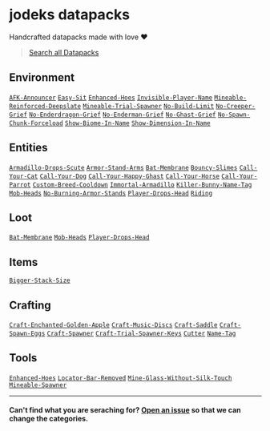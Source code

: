 <!-- This file was generated by the profile_update.yml do not change it directly. It will be overwritten. -->

# jodeks datapacks

Handcrafted datapacks made with love ❤

> [Search all Datapacks](https://github.com/orgs/jodeks-datapacks/repositories#repos-list-filter-input)

<!--
[`Template`](https://github.com/jodeks-datapacks/Template)
[`default`](https://github.com/jodeks-datapacks/default)
-->

## Environment
[`AFK-Announcer`](https://github.com/jodeks-datapacks/AFK-Announcer)
[`Easy-Sit`](https://github.com/jodeks-datapacks/Easy-Sit)
[`Enhanced-Hoes`](https://github.com/jodeks-datapacks/Enhanced-Hoes)
[`Invisible-Player-Name`](https://github.com/jodeks-datapacks/Invisible-Player-Name)
[`Mineable-Reinforced-Deepslate`](https://github.com/jodeks-datapacks/Mineable-Reinforced-Deepslate)
[`Mineable-Trial-Spawner`](https://github.com/jodeks-datapacks/Mineable-Trial-Spawner)
[`No-Build-Limit`](https://github.com/jodeks-datapacks/No-Build-Limit)
[`No-Creeper-Grief`](https://github.com/jodeks-datapacks/No-Creeper-Grief)
[`No-Enderdragon-Grief`](https://github.com/jodeks-datapacks/No-Enderdragon-Grief)
[`No-Enderman-Grief`](https://github.com/jodeks-datapacks/No-Enderman-Grief)
[`No-Ghast-Grief`](https://github.com/jodeks-datapacks/No-Ghast-Grief)
[`No-Spawn-Chunk-Forceload`](https://github.com/jodeks-datapacks/No-Spawn-Chunk-Forceload)
[`Show-Biome-In-Name`](https://github.com/jodeks-datapacks/Show-Biome-In-Name)
[`Show-Dimension-In-Name`](https://github.com/jodeks-datapacks/Show-Dimension-In-Name)
  
## Entities
[`Armadillo-Drops-Scute`](https://github.com/jodeks-datapacks/Armadillo-Drops-Scute)
[`Armor-Stand-Arms`](https://github.com/jodeks-datapacks/Armor-Stand-Arms)
[`Bat-Membrane`](https://github.com/jodeks-datapacks/Bat-Membrane)
[`Bouncy-Slimes`](https://github.com/jodeks-datapacks/Bouncy-Slimes)
[`Call-Your-Cat`](https://github.com/jodeks-datapacks/Call-Your-Cat)
[`Call-Your-Dog`](https://github.com/jodeks-datapacks/Call-Your-Dog)
[`Call-Your-Happy-Ghast`](https://github.com/jodeks-datapacks/Call-Your-Happy-Ghast)
[`Call-Your-Horse`](https://github.com/jodeks-datapacks/Call-Your-Horse)
[`Call-Your-Parrot`](https://github.com/jodeks-datapacks/Call-Your-Parrot)
[`Custom-Breed-Cooldown`](https://github.com/jodeks-datapacks/Custom-Breed-Cooldown)
[`Immortal-Armadillo`](https://github.com/jodeks-datapacks/Immortal-Armadillo)
[`Killer-Bunny-Name-Tag`](https://github.com/jodeks-datapacks/Killer-Bunny-Name-Tag)
[`Mob-Heads`](https://github.com/jodeks-datapacks/Mob-Heads)
[`No-Burning-Armor-Stands`](https://github.com/jodeks-datapacks/No-Burning-Armor-Stands)
[`Player-Drops-Head`](https://github.com/jodeks-datapacks/Player-Drops-Head)
[`Riding`](https://github.com/jodeks-datapacks/Riding)
  
## Loot
[`Bat-Membrane`](https://github.com/jodeks-datapacks/Bat-Membrane)
[`Mob-Heads`](https://github.com/jodeks-datapacks/Mob-Heads)
[`Player-Drops-Head`](https://github.com/jodeks-datapacks/Player-Drops-Head)
  
## Items
[`Bigger-Stack-Size`](https://github.com/jodeks-datapacks/Bigger-Stack-Size)
  
## Crafting
[`Craft-Enchanted-Golden-Apple`](https://github.com/jodeks-datapacks/Craft-Enchanted-Golden-Apple)
[`Craft-Music-Discs`](https://github.com/jodeks-datapacks/Craft-Music-Discs)
[`Craft-Saddle`](https://github.com/jodeks-datapacks/Craft-Saddle)
[`Craft-Spawn-Eggs`](https://github.com/jodeks-datapacks/Craft-Spawn-Eggs)
[`Craft-Spawner`](https://github.com/jodeks-datapacks/Craft-Spawner)
[`Craft-Trial-Spawner-Keys`](https://github.com/jodeks-datapacks/Craft-Trial-Spawner-Keys)
[`Cutter`](https://github.com/jodeks-datapacks/Cutter)
[`Name-Tag`](https://github.com/jodeks-datapacks/Name-Tag)
  
## Tools
[`Enhanced-Hoes`](https://github.com/jodeks-datapacks/Enhanced-Hoes)
[`Locator-Bar-Removed`](https://github.com/jodeks-datapacks/Locator-Bar-Removed)
[`Mine-Glass-Without-Silk-Touch`](https://github.com/jodeks-datapacks/Mine-Glass-Without-Silk-Touch)
[`Mineable-Spawner`](https://github.com/jodeks-datapacks/Mineable-Spawner)
  


---

#### Can't find what you are seraching for? [Open an issue](https://github.com/jodeks-datapacks/.github/issues/new?template=category.yml) so that we can change the categories.
